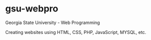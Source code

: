 # gsu-webpro
Georgia State University - Web Programming

Creating websites using HTML, CSS, PHP, JavaScript, MYSQL, etc.
